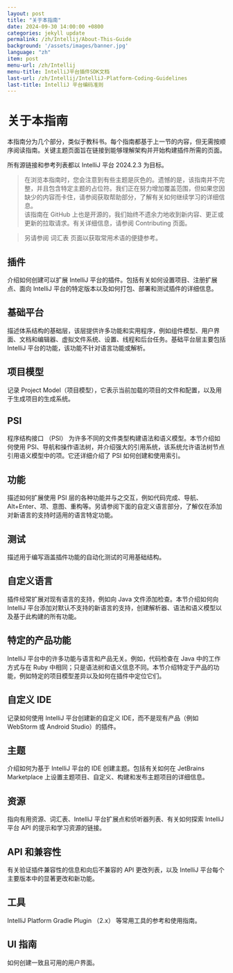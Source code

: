 ```yaml
---
layout: post
title: "关于本指南"
date: 2024-09-30 14:00:00 +0800
categories: jekyll update
permalink: /zh/Intellij/About-This-Guide
background: '/assets/images/banner.jpg'
language: "zh"
item: post
menu-url: /zh/Intellij
menu-title: IntelliJ平台插件SDK文档
last-url: /zh/Intellij/IntelliJ-Platform-Coding-Guidelines
last-title: IntelliJ 平台编码准则
---
```

# 关于本指南

本指南分为几个部分，类似于教科书。每个指南都基于上一节的内容，但无需按顺序阅读指南。关键主题页面旨在链接到能够理解架构并开始构建插件所需的页面。

所有源链接和参考列表都以 IntelliJ 平台 2024.2.3 为目标。

> 在浏览本指南时，您会注意到有些主题是灰色的。遗憾的是，该指南并不完整，并且包含特定主题的占位符。我们正在努力增加覆盖范围，但如果您因缺少的内容而卡住，请参阅获取帮助部分，了解有关如何继续学习的详细信息。    
> 该指南在 GitHub 上也是开源的，我们始终不遗余力地收到新内容、更正或更新的拉取请求。有关详细信息，请参阅 Contributing 页面。

> 另请参阅 词汇表 页面以获取常用术语的便捷参考。

## 插件

介绍如何创建可以扩展 IntelliJ 平台的插件。包括有关如何设置项目、注册扩展点、面向 IntelliJ 平台的特定版本以及如何打包、部署和测试插件的详细信息。

## 基础平台

描述体系结构的基础层，该层提供许多功能和实用程序，例如组件模型、用户界面、文档和编辑器、虚拟文件系统、设置、线程和后台任务。基础平台层主要包括 IntelliJ 平台的功能，该功能不针对语言功能或解析。

## 项目模型

记录 Project Model（项目模型），它表示当前加载的项目的文件和配置，以及用于生成项目的生成系统。

## PSI

程序结构接口 （PSI） 为许多不同的文件类型构建语法和语义模型。本节介绍如何使用 PSI、导航和操作语法树，并介绍强大的引用系统，该系统允许语法树节点引用语义模型中的项。它还详细介绍了 PSI 如何创建和使用索引。

## 功能

描述如何扩展使用 PSI 层的各种功能并与之交互，例如代码完成、导航、Alt+Enter、项、意图、重构等。另请参阅下面的自定义语言部分，了解仅在添加对新语言的支持时适用的语言特定功能。

## 测试

描述用于编写涵盖插件功能的自动化测试的可用基础结构。

## 自定义语言

插件经常扩展对现有语言的支持，例如向 Java 文件添加检查。本节介绍如何向 IntelliJ 平台添加对默认不支持的新语言的支持，创建解析器、语法和语义模型以及基于此构建的所有功能。

## 特定的产品功能

IntelliJ 平台中的许多功能与语言和产品无关。例如，代码检查在 Java 中的工作方式与在 Ruby 中相同；只是语法树和语义信息不同。本节介绍特定于产品的功能，例如特定的项目模型差异以及如何在插件中定位它们。

## 自定义 IDE

记录如何使用 IntelliJ 平台创建新的自定义 IDE，而不是现有产品（例如 WebStorm 或 Android Studio）的插件。

## 主题

介绍如何为基于 IntelliJ 平台的 IDE 创建主题。包括有关如何在 JetBrains Marketplace 上设置主题项目、自定义、构建和发布主题项目的详细信息。

## 资源

指向有用资源、词汇表、IntelliJ 平台扩展点和侦听器列表、有关如何探索 IntelliJ 平台 API 的提示和学习资源的链接。

## API 和兼容性

有关验证插件兼容性的信息和向后不兼容的 API 更改列表，以及 IntelliJ 平台每个主要版本中的显著更改和新功能。

## 工具

IntelliJ Platform Gradle Plugin （2.x） 等常用工具的参考和使用指南。

## UI 指南

如何创建一致且可用的用户界面。
